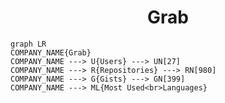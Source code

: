 <h1 align="center">Grab</h1>

```mermaid
graph LR
COMPANY_NAME{Grab}
COMPANY_NAME ---> U{Users} ---> UN[27]
COMPANY_NAME ---> R{Repositories} ---> RN[980]
COMPANY_NAME ---> G{Gists} ---> GN[399]
COMPANY_NAME ---> ML{Most Used<br>Languages}
```
